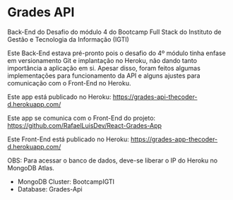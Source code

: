 # Grades API
Back-End do Desafio do módulo 4 do Bootcamp Full Stack do Instituto de Gestão e Tecnologia da Informação (IGTI)

Este Back-End estava pré-pronto pois o desafio do 4º módulo tinha enfase em versionamento Git e implantação no Heroku, não dando tanto importância a aplicação em si. Apesar disso, foram feitos algumas implementações para funcionamento da API e alguns ajustes para comunicação com o Front-End no Heroku.

Este app está publicado no Heroku: https://grades-api-thecoder-d.herokuapp.com/

Este app se comunica com o Front-End do projeto: https://github.com/RafaelLuisDev/React-Grades-App

Este Front-End está publicado no Heroku: https://grades-app-thecoder-d.herokuapp.com/

OBS: Para acessar o banco de dados, deve-se liberar o IP do Heroku no MongoDB Atlas.
- MongoDB Cluster: BootcampIGTI
- Database: Grades-Api
